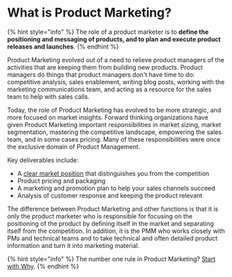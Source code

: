 # What is Product Marketing?

{% hint style="info" %}
The role of a product marketer is to **define the positioning and messaging of products, and to plan and execute product releases and launches**.
{% endhint %}

Product Marketing evolved out of a need to relieve product managers of the activities that are keeping them from building new products. Product managers do things that product managers don't have time to do: competitive analysis, sales enablement, writing blog posts, working with the marketing communications team, and acting as a resource for the sales team to help with sales calls.

Today, the role of Product Marketing has evolved to be more strategic, and more focused on market insights. Forward thinking organizations have given Product Marketing important responsibilities in market sizing, market segmentation, mastering the competitive landscape, empowering the sales team, and in some cases pricing. Many of these responsibilities were once the exclusive domain of Product Management.

Key deliverables include:

* A [clear market position](https://wiki.kristiancarter.com/creating-a-market-requirements-document) that distinguishes you from the competition
* Product pricing and packaging
* A marketing and promotion plan to help your sales channels succeed
* Analysis of customer response and keeping the product relevant

The difference between Product Marketing and other functions is that it is only the product marketer who is responsible for focusing on the positioning of the product by defining itself in the market and separating itself from the competition. In addition, it is the PMM who works closely with PMs and technical teams and to take technical and often detailed product information and turn it into marketing material.

{% hint style="info" %}
The number one rule in Product Marketing? [Start with Why](https://www.youtube.com/watch?v=IPYeCltXpxw).
{% endhint %}







